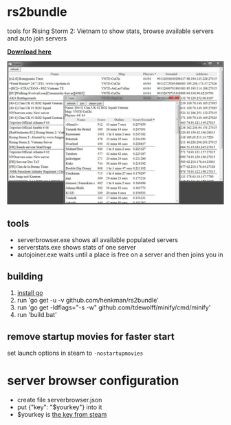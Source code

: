 # rs2bundle
tools for Rising Storm 2: Vietnam to show stats, browse available servers and auto join servers

[**Download here**](https://github.com/henkman/rs2bundle/releases/download/1.0/rs2bundle.zip)

![screenshot](https://github.com/henkman/rs2bundle/raw/master/screenshot.jpg "Screenshot")

## tools
- serverbrowser.exe shows all available populated servers
- serverstats.exe shows stats of one server
- autojoiner.exe waits until a place is free on a server and then joins you in

## building
1. [install go](https://golang.org/doc/install)
2. run 'go get -u -v github.com/henkman/rs2bundle'
3. run 'go get -ldflags="-s -w" github.com/tdewolff/minify/cmd/minify'
4. run 'build.bat'

## remove startup movies for faster start
set launch options in steam to `-nostartupmovies`

# server browser configuration
- create file serverbrowser.json
- put {"key": "$yourkey"} into it
- $yourkey is [the key from steam](https://steamcommunity.com/dev/apikey)
